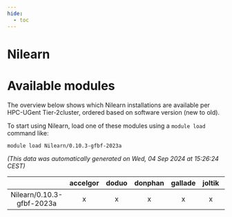 ```yaml
---
hide:
  - toc
---
```


Nilearn
=======

# Available modules


The overview below shows which Nilearn installations are available per HPC-UGent Tier-2cluster, ordered based on software version (new to old).

To start using Nilearn, load one of these modules using a `module load` command like:

```shell
module load Nilearn/0.10.3-gfbf-2023a
```

*(This data was automatically generated on Wed, 04 Sep 2024 at 15:26:24 CEST)*  

| |accelgor|doduo|donphan|gallade|joltik|shinx|skitty|
| :---: | :---: | :---: | :---: | :---: | :---: | :---: | :---: |
|Nilearn/0.10.3-gfbf-2023a|x|x|x|x|x|-|x|
